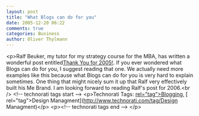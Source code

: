 ```yaml
---
layout: post
title: "What Blogs can do for you"
date: 2005-12-20 06:22
comments: true
categories: Business
author: Oliver Thylmann
---
```





&lt;p&gt;Ralf Beuker, my tutor for my strategy course for the MBA, has written a wonderful post entitled[Thank You for 2005!](http://www.design-management.de/archive/2005/12/thank-you/). If you ever wondered what Blogs can do for you, I suggest reading that one. We actually need more examples like this because what Blogs can do for you is very hard to explain sometimes. One thing that might nicely sum it up that Ralf very effectively built his Me Brand. I am looking forward to reading Ralf's post for 2006.&lt;br /&gt;
&lt;!-- technorati tags start --&gt;
&lt;p&gt;Technorati Tags: [ rel=&quot;tag&quot;&gt;Blogging](http://www.technorati.com/tag/Blogging), [ rel=&quot;tag&quot;&gt;Design Managment](http://www.technorati.com/tag/Design Managment)&lt;/p&gt;
&lt;p&gt;&lt;!-- technorati tags end --&gt;
&lt;/p&gt;


